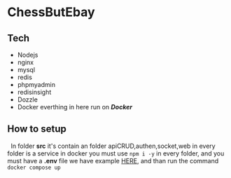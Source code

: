 # ChessButEbay
## Tech
* Nodejs
* nginx
* mysql 
* redis
* phpmyadmin
* redisinsight
* Dozzle
* Docker
  everthing in here run on ***Docker***

## How to setup
&nbsp; In folder **src** it's contain an folder apiCRUD,authen,socket,web 
in every folder is a service in docker you must use ```npm i -y```
in every folder, and you must have a **.env** file we have example [HERE](.env.example),
and than run the command ```docker compose up```



